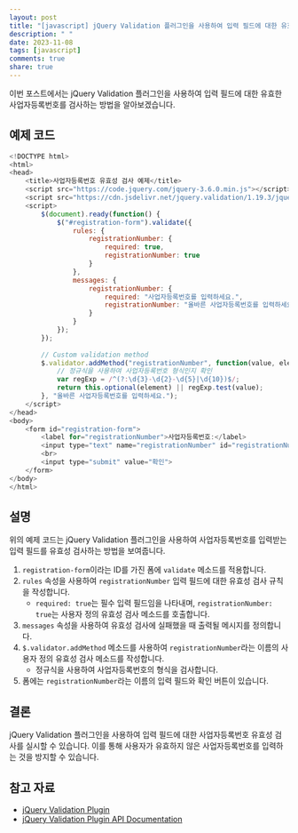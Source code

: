 ```yaml
---
layout: post
title: "[javascript] jQuery Validation 플러그인을 사용하여 입력 필드에 대한 유효한 사업자등록번호 유효성 검사하기"
description: " "
date: 2023-11-08
tags: [javascript]
comments: true
share: true
---
```


이번 포스트에서는 jQuery Validation 플러그인을 사용하여 입력 필드에 대한 유효한 사업자등록번호를 검사하는 방법을 알아보겠습니다.

## 예제 코드

```javascript
<!DOCTYPE html>
<html>
<head>
    <title>사업자등록번호 유효성 검사 예제</title>
    <script src="https://code.jquery.com/jquery-3.6.0.min.js"></script>
    <script src="https://cdn.jsdelivr.net/jquery.validation/1.19.3/jquery.validate.min.js"></script>
    <script>
        $(document).ready(function() {
            $("#registration-form").validate({
                rules: {
                    registrationNumber: {
                        required: true,
                        registrationNumber: true
                    }
                },
                messages: {
                    registrationNumber: {
                        required: "사업자등록번호를 입력하세요.",
                        registrationNumber: "올바른 사업자등록번호를 입력하세요."
                    }
                }
            });
        });
        
        // Custom validation method
        $.validator.addMethod("registrationNumber", function(value, element) {
            // 정규식을 사용하여 사업자등록번호 형식인지 확인
            var regExp = /^(?:\d{3}-\d{2}-\d{5}|\d{10})$/;
            return this.optional(element) || regExp.test(value);
        }, "올바른 사업자등록번호를 입력하세요."); 
    </script>
</head>
<body>
    <form id="registration-form">
        <label for="registrationNumber">사업자등록번호:</label>
        <input type="text" name="registrationNumber" id="registrationNumber">
        <br>
        <input type="submit" value="확인">
    </form>
</body>
</html>
```

## 설명

위의 예제 코드는 jQuery Validation 플러그인을 사용하여 사업자등록번호를 입력받는 입력 필드를 유효성 검사하는 방법을 보여줍니다. 

1. `registration-form`이라는 ID를 가진 폼에 `validate` 메소드를 적용합니다.
2. `rules` 속성을 사용하여 `registrationNumber` 입력 필드에 대한 유효성 검사 규칙을 작성합니다.
   - `required: true`는 필수 입력 필드임을 나타내며, `registrationNumber: true`는 사용자 정의 유효성 검사 메소드를 호출합니다.
3. `messages` 속성을 사용하여 유효성 검사에 실패했을 때 출력될 메시지를 정의합니다.
4. `$.validator.addMethod` 메소드를 사용하여 `registrationNumber`라는 이름의 사용자 정의 유효성 검사 메소드를 작성합니다.
   - 정규식을 사용하여 사업자등록번호의 형식을 검사합니다.
5. 폼에는 `registrationNumber`라는 이름의 입력 필드와 확인 버튼이 있습니다.

## 결론

jQuery Validation 플러그인을 사용하여 입력 필드에 대한 사업자등록번호 유효성 검사를 실시할 수 있습니다. 이를 통해 사용자가 유효하지 않은 사업자등록번호를 입력하는 것을 방지할 수 있습니다.

## 참고 자료

- [jQuery Validation Plugin](https://jqueryvalidation.org/)
- [jQuery Validation Plugin API Documentation](https://jqueryvalidation.org/documentation/)